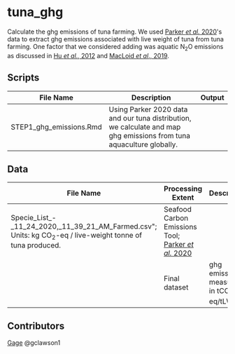 # tuna_ghg

Calculate the ghg emissions of tuna farming. We used [Parker *et al.* 2020](http://seafoodco2.dal.ca/)'s data to extract ghg emissions associated with live weight of tuna from tuna farming. One factor that we considered adding was aquatic N<sub>2</sub>O emissions as discussed in [Hu *et al*., 2012](https://pubs.acs.org/doi/full/10.1021/es300110x) and [MacLoid *et al*., 2019](http://www.fao.org/3/ca7130en/ca7130en.pdf).

## Scripts
|File Name|Description|Output|
|---	|---	|---	|
|STEP1_ghg_emissions.Rmd|Using Parker 2020 data and our tuna distribution, we calculate and map ghg emissions from tuna aquaculture globally.| |
  
## Data 
|File Name|Processing Extent|Description|Source|
|---	|---	|---	|---	|
|Specie_List_-_11_24_2020,_11_39_21_AM_Farmed.csv"; Units: kg CO<sub>2</sub>-eq / live-weight tonne of tuna produced.|Seafood Carbon Emissions Tool; [Parker *et al.* 2020](http://seafoodco2.dal.ca/) |
| |Final dataset|ghg emissions measured in tCO<sub>2</sub>-eq/tLW |Output from STEP1_ghg_emissions.Rmd|

## Contributors
[Gage](clawson@nceas.ucsb.edu)
@gclawson1